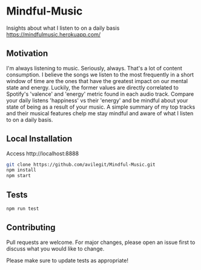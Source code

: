 # Mindful-Music
Insights about what I listen to on a daily basis
https://mindfulmusic.herokuapp.com/

## Motivation

I'm always listening to music. Seriously, always. That's a lot of content consumption. I believe the songs we listen to the most frequently in a short window of time are the ones that have the greatest impact on our mental state and energy. Luckily, the former values are directly correlated to Spotify's 'valence' and 'energy' metric found in each audio track. Compare your daily listens 'happiness' vs their 'energy' and be mindful about your state of being as a result of your music. A simple summary of my top tracks and their musical features chelp me stay mindful and aware of what I listen to on a daily basis.

## Local Installation 
Access http://localhost:8888

```bash
git clone https://github.com/avilegit/Mindful-Music.git
npm install
npm start
```

## Tests 
```bash
npm run test
```

## Contributing
Pull requests are welcome. For major changes, please open an issue first to discuss what you would like to change.

Please make sure to update tests as appropriate!
